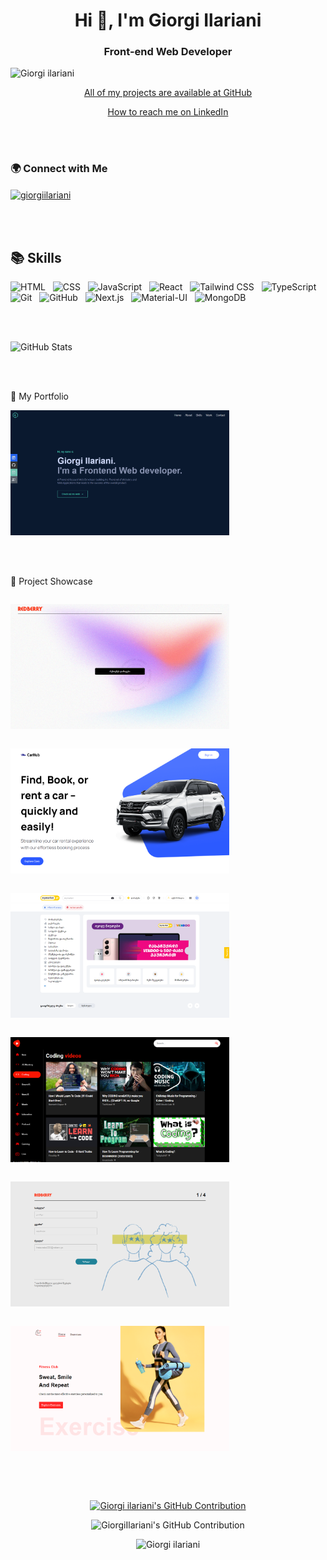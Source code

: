 <h1 align="center">Hi 👋, I'm Giorgi Ilariani</h1>
<h3 align="center">Front-end Web Developer</h3>


<p align="left"> 
  <img src="https://komarev.com/ghpvc/?username=GiorgiIariani&label=Profile%20views&color=3f5427&style=plastic" alt="Giorgi ilariani" /> 
</p>

<p align="center">
  <a href="https://github.com/GiorgiIlariani?tab=repositories">All of my projects are available at GitHub</a>
</p>

<p align="center">
  <a href="https://www.linkedin.com/in/giorgi-ilariani-69869a260/">How to reach me on LinkedIn</a>
</p>

<br/><br/>

<h3 align="left">🌍 Connect with Me</h3>
<p align="left">
  <a href="https://www.linkedin.com/in/giorgi-ilariani-69869a260/" target="blank">
    <img align="center" src="https://raw.githubusercontent.com/rahuldkjain/github-profile-readme-generator/master/src/images/icons/Social/linked-in-alt.svg" alt="giorgiilariani" height="30" width="40" /> 
  </a>
</p>

<br/><br/>

## 📚 Skills

<p align="left">
  <img src="https://img.shields.io/badge/HTML-%23E34F26.svg?style=flat&logo=html5&logoColor=white" alt="HTML" /> &nbsp;
  <img src="https://img.shields.io/badge/CSS-%231572B6.svg?style=flat&logo=css3&logoColor=white" alt="CSS" /> &nbsp;
  <img src="https://img.shields.io/badge/JavaScript-%23F7DF1E.svg?style=flat&logo=javascript&logoColor=black" alt="JavaScript" /> &nbsp;
  <img src="https://img.shields.io/badge/React-%2361DAFB.svg?style=flat&logo=react&logoColor=white" alt="React" /> &nbsp;
  <img src="https://img.shields.io/badge/Tailwind_CSS-%2338B2AC.svg?style=flat&logo=tailwind-css&logoColor=white" alt="Tailwind CSS" /> &nbsp;
  <img src="https://img.shields.io/badge/TypeScript-%23007ACC.svg?style=flat&logo=typescript&logoColor=white" alt="TypeScript" /> &nbsp;
  <img src="https://img.shields.io/badge/Git-%23F05032.svg?style=flat&logo=git&logoColor=white" alt="Git" /> &nbsp;
  <img src="https://img.shields.io/badge/GitHub-%23181717.svg?style=flat&logo=github&logoColor=white" alt="GitHub" /> &nbsp;
  <img src="https://img.shields.io/badge/Next.js-%23000000.svg?style=flat&logo=nextdotjs&logoColor=white" alt="Next.js" /> &nbsp;
  <img src="https://img.shields.io/badge/Material--UI-%230081CB.svg?style=flat&logo=material-ui&logoColor=white" alt="Material-UI" /> &nbsp;
  <img src="https://img.shields.io/badge/MongoDB-%2347A248.svg?style=flat&logo=mongodb&logoColor=white" alt="MongoDB" />
</p>

<br/><br/>

![GitHub Stats](https://github-readme-stats.vercel.app/api?username=GiorgiIlariani&show_icons=true&theme=radical)

<br/><br/>

🚀 My Portfolio

<a href="https://portfolio-sigma-rosy-36.vercel.app/">
  <img src="/personal-portfolio.png"  alt="personal-portfolio" width="350px" height="200px" />
</a>

<br/><br/>

📂 Project Showcase
<div style="display: flex; flex-wrap: wrap; justify-content: space-between;">
  <p align="left">
    <a href="https://cv-creator-xi.vercel.app/">
      <img src="/Cv_Creator.png" alt="cv-creator" width="350px" height="200px" />
    </a>
  </p>
  
  <br/><br/> <!-- Add these lines to create more space -->
  
  <p align="left">
    <a href="https://carhub-alpha.vercel.app/">
      <img src="/carhub.png" alt="carhub" width="350px" height="200px" />
    </a>
  </p>
  
  <br/><br/> <!-- Add these lines to create more space -->
  
  <p align="left">
    <a href="https://mymarket-iota.vercel.app/">
      <img src="/mymarket.png" alt="mymarket" width="350px" height="200px" />
    </a>
  </p>
  
  <br/><br/> <!-- Add these lines to create more space -->
  
  <p align="left">
    <a href="https://youtube-clone-psi-sandy.vercel.app/">
      <img src="/youtube_clone.png" alt="youtube clone" width="350px" height="200px" />
    </a>
  </p>
  
  <br/><br/> <!-- Add these lines to create more space -->
  
  <p align="left">
    <a href="https://covid-questionary.vercel.app/">
      <img src="/Covid_questionary.png" alt="covid questionary" width="350px" height="200px" />
    </a>
  </p>
  
  <br/><br/> <!-- Add these lines to create more space -->
  
  <p align="left">
    <a href="https://gym-exercises-self.vercel.app/">
      <img src="/gym_exercises.png" alt="gym exercises" width="350px" height="200px" />
    </a>
  </p>
</div>

<br/><br/> <!-- Add these lines to create more space -->

<p align="center">   
  <a href="https://github.com/nikanoza"> 
    <img src="https://github-profile-summary-cards.vercel.app/api/cards/profile-details?username=GiorgiIlariani&theme=radical" alt="Giorgi ilariani's GitHub Contribution"/>     </a>
</p>

<p align="center">   
  <img src="https://github-readme-stats.vercel.app/api/top-langs/?username=GiorgiIlariani" alt="GiorgiIlariani's GitHub Contribution"/>
</p>

<p align="center">
  <img src="https://github-readme-streak-stats.herokuapp.com/?user=GiorgiIlariani&" alt="Giorgi ilariani" />
</p>

